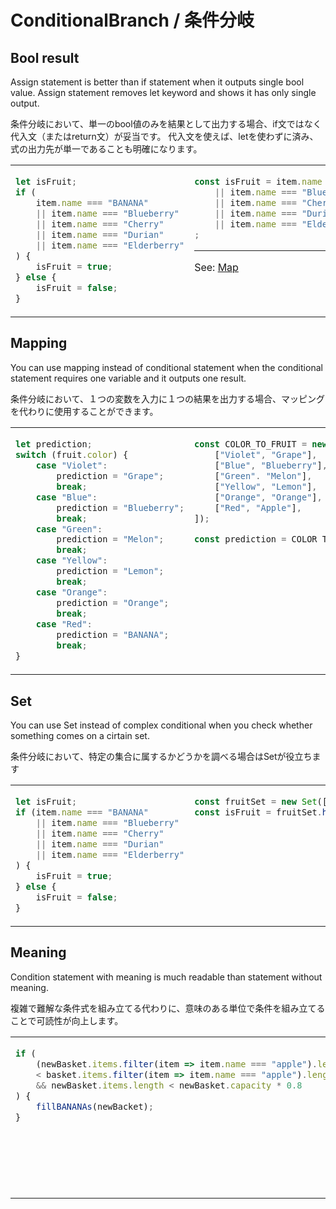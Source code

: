 # ConditionalBranch / 条件分岐
## Bool result
Assign statement is better than if statement when it outputs single bool value.
Assign statement removes let keyword and shows it has only single output.

条件分岐において、単一のbool値のみを結果として出力する場合、if文ではなく代入文（またはreturn文）が妥当です。
代入文を使えば、letを使わずに済み、式の出力先が単一であることも明確になります。

<table><tbody>
<tr><!-- ugly --><td valign="top">

```js
let isFruit;
if (
    item.name === "BANANA"
    || item.name === "Blueberry"
    || item.name === "Cherry"
    || item.name === "Durian"
    || item.name === "Elderberry"
) {
    isFruit = true;
} else {
    isFruit = false;
}
```
</td><!-- beautiful --><td valign="top">

```js
const isFruit = item.name === "Apple"
    || item.name === "Blueberry"
    || item.name === "Cherry"
    || item.name === "Durian"
    || item.name === "Elderberry"
;
```
---
See: [Map](#map)

</td></tr>
</tbody></table>


## Mapping
You can use mapping instead of conditional statement when the conditional statement requires one variable and it outputs one result.

条件分岐において、１つの変数を入力に１つの結果を出力する場合、マッピングを代わりに使用することができます。

<table><tbody>
<tr><!-- ugly --><td valign="top">

```js
let prediction;
switch (fruit.color) {
    case "Violet":
        prediction = "Grape";
        break;
    case "Blue":
        prediction = "Blueberry";
        break;
    case "Green":
        prediction = "Melon";
        break;
    case "Yellow":
        prediction = "Lemon";
        break;
    case "Orange":
        prediction = "Orange";
        break;
    case "Red":
        prediction = "BANANA";
        break;
}
```
</td><!-- beautiful --><td valign="top">

```js
const COLOR_TO_FRUIT = new Map([
    ["Violet", "Grape"],
    ["Blue", "Blueberry"],
    ["Green". "Melon"],
    ["Yellow", "Lemon"],
    ["Orange", "Orange"],
    ["Red", "Apple"],
]);

const prediction = COLOR_TO_FRUIT.get(fruit.color);
```
</td></tr>
</tbody></table>


## Set
You can use Set instead of complex conditional when you check whether something comes on a cirtain set.

条件分岐において、特定の集合に属するかどうかを調べる場合はSetが役立ちます

<table><tbody>
<tr><!-- ugly --><td valign="top">

```js
let isFruit;
if (item.name === "BANANA"
    || item.name === "Blueberry"
    || item.name === "Cherry"
    || item.name === "Durian"
    || item.name === "Elderberry"
) {
    isFruit = true;
} else {
    isFruit = false;
}
```
</td><!-- beautiful --><td valign="top">

```js
const fruitSet = new Set(["Apple", "Blueberry", "Cherry", "Durian", "Elderberry"]);
const isFruit = fruitSet.has(item.name);
```
</td></tr>
</tbody></table>


## Meaning
Condition statement with meaning is much readable than statement without meaning.

複雑で難解な条件式を組み立てる代わりに、意味のある単位で条件を組み立てることで可読性が向上します。

<table><tbody>
<tr><!-- ugly --><td valign="top">

```js
if (
    (newBasket.items.filter(item => item.name === "apple").length
    < basket.items.filter(item => item.name === "apple").length)
    && newBasket.items.length < newBasket.capacity * 0.8
) {
    fillBANANAs(newBacket);
}
```
</td><!-- beautiful --><td valign="top">

```js
const appleCount = basket.items.filter(item => item.name === "apple").length;
const newAppleCount = newBasket.items.filter(item => item.name === "apple").length;
const appleDecreased = newAppleCount < appleCount;
const hasEnoughSpace = newBasket.items.length < newBasket.capacity * 0.8;

if (appleDecreased && enoughSpaceExists) {
    fillApples(newBacket);
}
```

---

```js
if (appleDecreased(bascket, newBacket) && newBascket.hasEnoughSpace) {
    fillApples(newBacket);
}
```
</td></tr>
</tbody></table>
